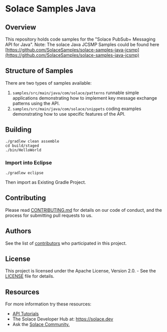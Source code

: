 # Solace Samples Java

## Overview
This repository holds code samples for the "Solace PubSub+ Messaging API for Java". Note: The solace Java JCSMP Samples could be found here [https://github.com/SolaceSamples/solace-samples-java-jcsmp](https://github.com/SolaceSamples/solace-samples-java-jcsmp)

## Structure of Samples
There are two types of samples available: 
1. `samples/src/main/java/com/solace/patterns` runnable simple applications demonstrating how to implement key message exchange patterns using the API. 
1. `samples/src/main/java/com/solace/snippets` coding examples demonstrating how to use specific features of the API.  


## Building

```
./gradlew clean assemble
cd build/staged
./bin/HelloWorld
```

### Import into Eclipse

```
./gradlew eclipse
```
Then import as Existing Gradle Project.


## Contributing

Please read [CONTRIBUTING.md](CONTRIBUTING.md) for details on our code of conduct, and the process for submitting pull requests to us.

## Authors

See the list of [contributors](https://github.com/SolaceSamples/solace-samples-java-new/contributors) who participated in this project.

## License

This project is licensed under the Apache License, Version 2.0. - See the [LICENSE](LICENSE) file for details.

## Resources

For more information try these resources:

- [API Tutorials](https://tutorials.solace.dev/)
- The Solace Developer Hub at: https://solace.dev
- Ask the [Solace Community.](http://dev.solace.com/community/)



